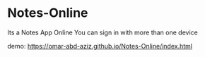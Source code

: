 # Notes-Online
Its a Notes App Online You can sign in with more than one device


demo: 
https://omar-abd-aziz.github.io/Notes-Online/index.html
